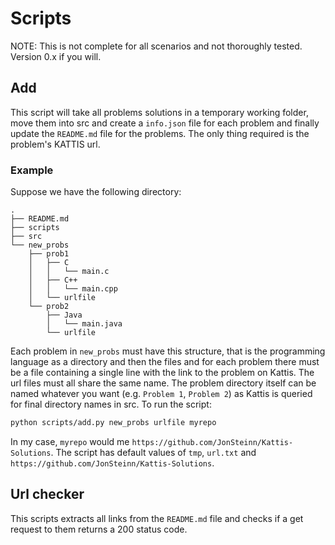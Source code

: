 # Scripts
NOTE: This is not complete for all scenarios and not thoroughly tested. Version 0.x if you will.

## Add
This script will take all problems solutions in a temporary working folder, move them into src and create a `info.json` file for each problem and finally update the `README.md` file for the problems. The only thing required is the problem's KATTIS url.

### Example
Suppose we have the following directory:
```
.
├── README.md
├── scripts
├── src
└── new_probs
    ├── prob1
    │   ├── C
    │   │   └── main.c
    │   ├── C++
    │   │   └── main.cpp
    │   └── urlfile
    └── prob2
        ├── Java
        │   └── main.java
        └── urlfile
```
Each problem in `new_probs` must have this structure, that is the programming language as a directory and then the files and for each problem there must be a file containing a single line with the link to the problem on Kattis. The url files must all share the same name. The problem directory itself can be named whatever you want (e.g. `Problem 1`, `Problem 2`) as Kattis is queried for final directory names in src. To run the script:
```Bash
python scripts/add.py new_probs urlfile myrepo
```
In my case, `myrepo` would me `https://github.com/JonSteinn/Kattis-Solutions`. The script has default values of `tmp`, `url.txt` and `https://github.com/JonSteinn/Kattis-Solutions`.

## Url checker
This scripts extracts all links from the `README.md` file and checks if a get request to them returns a 200 status code.